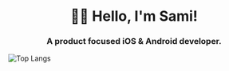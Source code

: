 <h1 align="center">👋🏽 Hello, I'm Sami!</h1>
<h3 align="center">A product focused iOS & Android developer.</h3>

<!-- ![GitHub stats](https://github-readme-stats.vercel.app/api?username=seljabali&show_icons=true&theme=tokyonight) -->
![Top Langs](https://github-readme-stats.vercel.app/api/top-langs/?username=seljabali&layout=compact&hide=html,makefile,shell,python,c,R,C++,php,ruby,hack&theme=tokyonight&count_private=true&exclude_repo=school_code,oldschool-visual-basic-6,comic-avatar-php-fb)
